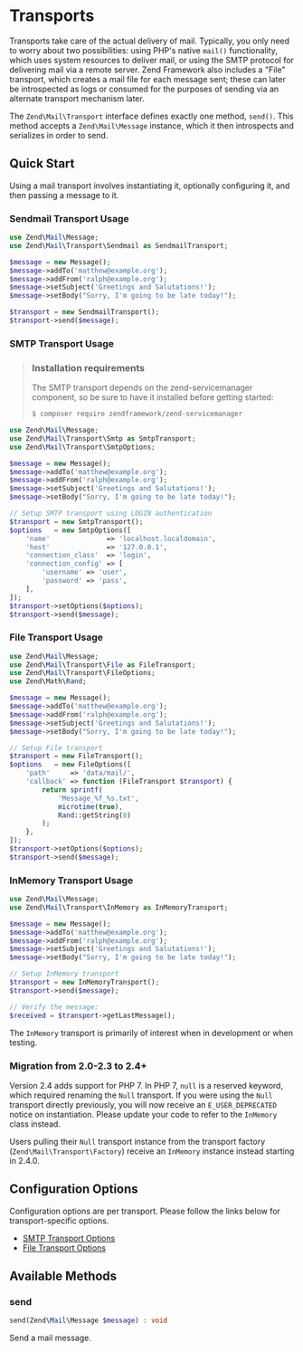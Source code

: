 # Transports

Transports take care of the actual delivery of mail. Typically, you only need to
worry about two possibilities: using PHP's native `mail()` functionality, which
uses system resources to deliver mail, or using the SMTP protocol for delivering
mail via a remote server. Zend Framework also includes a "File" transport, which
creates a mail file for each message sent; these can later be introspected as
logs or consumed for the purposes of sending via an alternate transport
mechanism later.

The `Zend\Mail\Transport` interface defines exactly one method, `send()`. This
method accepts a `Zend\Mail\Message` instance, which it then introspects and
serializes in order to send.

## Quick Start

Using a mail transport involves instantiating it, optionally configuring it, and
then passing a message to it.

### Sendmail Transport Usage

```php
use Zend\Mail\Message;
use Zend\Mail\Transport\Sendmail as SendmailTransport;

$message = new Message();
$message->addTo('matthew@example.org');
$message->addFrom('ralph@example.org');
$message->setSubject('Greetings and Salutations!');
$message->setBody("Sorry, I'm going to be late today!");

$transport = new SendmailTransport();
$transport->send($message);
```

### SMTP Transport Usage

> ### Installation requirements
>
> The SMTP transport depends on the zend-servicemanager component, so be sure to
> have it installed before getting started:
>
> ```bash
> $ composer require zendframework/zend-servicemanager
> ```

```php
use Zend\Mail\Message;
use Zend\Mail\Transport\Smtp as SmtpTransport;
use Zend\Mail\Transport\SmtpOptions;

$message = new Message();
$message->addTo('matthew@example.org');
$message->addFrom('ralph@example.org');
$message->setSubject('Greetings and Salutations!');
$message->setBody("Sorry, I'm going to be late today!");

// Setup SMTP transport using LOGIN authentication
$transport = new SmtpTransport();
$options   = new SmtpOptions([
    'name'              => 'localhost.localdomain',
    'host'              => '127.0.0.1',
    'connection_class'  => 'login',
    'connection_config' => [
        'username' => 'user',
        'password' => 'pass',
    ],
]);
$transport->setOptions($options);
$transport->send($message);
```

### File Transport Usage

```php
use Zend\Mail\Message;
use Zend\Mail\Transport\File as FileTransport;
use Zend\Mail\Transport\FileOptions;
use Zend\Math\Rand;

$message = new Message();
$message->addTo('matthew@example.org');
$message->addFrom('ralph@example.org');
$message->setSubject('Greetings and Salutations!');
$message->setBody("Sorry, I'm going to be late today!");

// Setup File transport
$transport = new FileTransport();
$options   = new FileOptions([
    'path'     => 'data/mail/',
    'callback' => function (FileTransport $transport) {
        return sprintf(
            'Message_%f_%s.txt',
            microtime(true),
            Rand::getString(8)
        );
    },
]);
$transport->setOptions($options);
$transport->send($message);
```

### InMemory Transport Usage

```php
use Zend\Mail\Message;
use Zend\Mail\Transport\InMemory as InMemoryTransport;

$message = new Message();
$message->addTo('matthew@example.org');
$message->addFrom('ralph@example.org');
$message->setSubject('Greetings and Salutations!');
$message->setBody("Sorry, I'm going to be late today!");

// Setup InMemory transport
$transport = new InMemoryTransport();
$transport->send($message);

// Verify the message:
$received = $transport->getLastMessage();
```

The `InMemory` transport is primarily of interest when in development or when
testing.

### Migration from 2.0-2.3 to 2.4+

Version 2.4 adds support for PHP 7. In PHP 7, `null` is a reserved keyword,
which required renaming the `Null` transport. If you were using the `Null`
transport directly previously, you will now receive an `E_USER_DEPRECATED`
notice on instantiation. Please update your code to refer to the `InMemory`
class instead.

Users pulling their `Null` transport instance from the transport factory
(`Zend\Mail\Transport\Factory`) receive an `InMemory` instance instead starting
in 2.4.0.

## Configuration Options

Configuration options are per transport. Please follow the links below for
transport-specific options.

- [SMTP Transport Options](smtp-options.md)
- [File Transport Options](file-options.md)

## Available Methods

### send

```php
send(Zend\Mail\Message $message) : void
```

Send a mail message.
